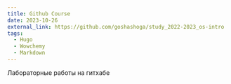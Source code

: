 ```yaml
---
title: Github Course
date: 2023-10-26
external_link: https://github.com/goshashoga/study_2022-2023_os-intro
tags:
  - Hugo
  - Wowchemy
  - Markdown
---
```


Лабораторные работы на гитхабе

<!--more-->
